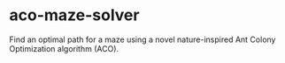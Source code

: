 # aco-maze-solver
Find an optimal path for a maze using a novel nature-inspired Ant Colony Optimization algorithm (ACO).
